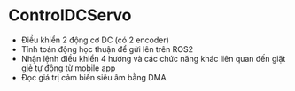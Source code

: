 # ControlDCServo
- Điều khiển 2 động cơ DC (có 2 encoder)
- Tính toán động học thuận để gửi lên trên ROS2
- Nhận lệnh điều khiển 4 hướng và các chức năng khác liên quan đến giặt giẻ tự động từ mobile app
- Đọc giá trị cảm biến siêu âm bằng DMA
  
  


